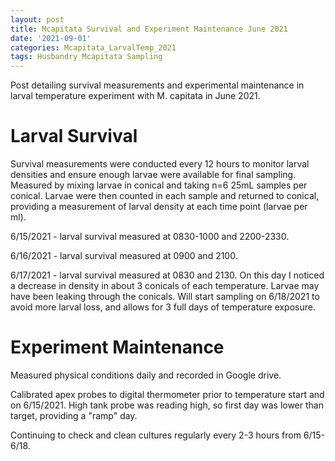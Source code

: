 ```yaml
---
layout: post
title: Mcapitata Survival and Experiment Maintenance June 2021
date: '2021-09-01'
categories: Mcapitata_LarvalTemp_2021
tags: Husbandry Mcapitata Sampling
---
```

Post detailing survival measurements and experimental maintenance in larval temperature experiment with M. capitata in June 2021.  

# Larval Survival

Survival measurements were conducted every 12 hours to monitor larval densities and ensure enough larvae were available for final sampling. Measured by mixing larvae in conical and taking n=6 25mL samples per conical. Larvae were then counted in each sample and returned to conical, providing a measurement of larval density at each time point (larvae per ml). 

6/15/2021 - larval survival measured at 0830-1000 and 2200-2330. 

6/16/2021 - larval survival measured at 0900 and 2100. 

6/17/2021 - larval survival measured at 0830 and 2130. On this day I noticed a decrease in density in about 3 conicals of each temperature. Larvae may have been leaking through the conicals. Will start sampling on 6/18/2021 to avoid more larval loss, and allows for 3 full days of temperature exposure. 

# Experiment Maintenance

Measured physical conditions daily and recorded in Google drive. 

Calibrated apex probes to digital thermometer prior to temperature start and on 6/15/2021. High tank probe was reading high, so first day was lower than target, providing a "ramp" day. 

Continuing to check and clean cultures regularly every 2-3 hours from 6/15-6/18. 
